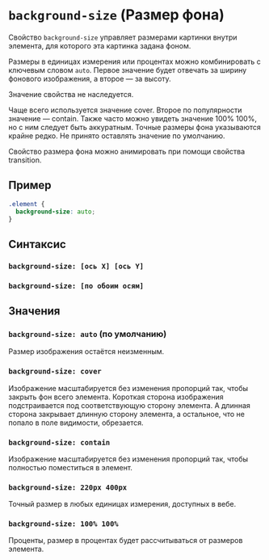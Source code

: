 # `background-size` (Размер фона)

Свойство `background-size` управляет размерами картинки внутри элемента, для которого эта картинка задана фоном.

Размеры в единицах измерения или процентах можно комбинировать с ключевым словом `auto`. Первое значение будет отвечать за ширину фонового изображения, а второе — за высоту.

Значение свойства не наследуется.

Чаще всего используется значение cover. Второе по популярности значение — contain. Также часто можно увидеть значение 100% 100%, но с ним следует быть аккуратным. Точные размеры фона указываются крайне редко. Не принято оставлять значение по умолчанию.

Свойство размера фона можно анимировать при помощи свойства transition.

## Пример

```css
.element {
  background-size: auto;
}
```

## Синтаксис

### `background-size: [ось X] [ось Y]`

### `background-size: [по обоим осям]`

## Значения

### `background-size: auto` (по умолчанию)

Размер изображения остаётся неизменным.

### `background-size: cover`

Изображение масштабируется без изменения пропорций так, чтобы закрыть фон всего элемента. Короткая сторона изображения подстраивается под соответствующую сторону элемента. А длинная сторона закрывает длинную сторону элемента, а остальное, что не попало в поле видимости, обрезается.

### `background-size: contain`

Изображение масштабируется без изменения пропорций так, чтобы полностью поместиться в элемент.

### `background-size: 220px 400px`

Точный размер в любых единицах измерения, доступных в вебе.

### `background-size: 100% 100%`

Проценты, размер в процентах будет рассчитываться от размеров элемента.
